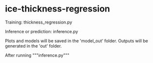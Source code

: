 # ice-thickness-regression

Training: thickness_regression.py

Inference or prediction: inference.py

Plots and models will be saved in the 'model_out' folder. Outputs will be generated in the 'out' folder.

After running """inference.py"""
